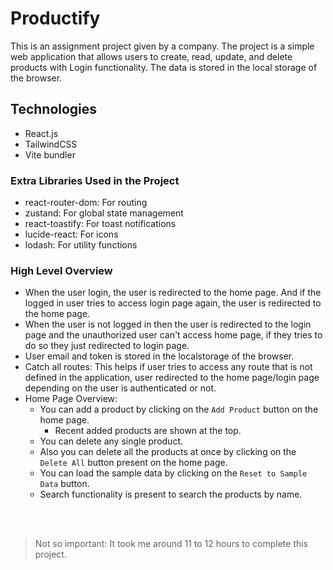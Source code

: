 # Productify

This is an assignment project given by a company. The project is a simple web application that allows users to create, read, update, and delete products with Login functionality. The data is stored in the local storage of the browser.

## Technologies

- React.js
- TailwindCSS
- Vite bundler

### Extra Libraries Used in the Project

- react-router-dom: For routing
- zustand: For global state management
- react-toastify: For toast notifications
- lucide-react: For icons
- lodash: For utility functions

### High Level Overview

- When the user login, the user is redirected to the home page. And if the logged in user tries to access login page again, the user is redirected to the home page.
- When the user is not logged in then the user is redirected to the login page and the unauthorized user can't access home page, if they tries to do so they just redirected to login page.
- User email and token is stored in the localstorage of the browser.
- Catch all routes: This helps if user tries to access any route that is not defined in the application, user redirected to the home page/login page depending on the user is authenticated or not.
- Home Page Overview:
  - You can add a product by clicking on the `Add Product` button on the home page.
    - Recent added products are shown at the top.
  - You can delete any single product.
  - Also you can delete all the products at once by clicking on the `Delete All` button present on the home page.
  - You can load the sample data by clicking on the `Reset to Sample Data` button.
  - Search functionality is present to search the products by name.

<br>
<br>

> Not so important: It took me around 11 to 12 hours to complete this project.

